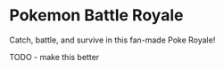 # Pokemon Battle Royale

Catch, battle, and survive in this fan-made Poke Royale!

TODO - make this better
